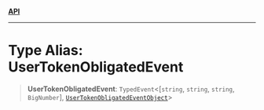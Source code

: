 [**API**](../../../README.md)

***

# Type Alias: UserTokenObligatedEvent

> **UserTokenObligatedEvent**: `TypedEvent`\<\[`string`, `string`, `string`, `BigNumber`\], [`UserTokenObligatedEventObject`](../interfaces/UserTokenObligatedEventObject.md)\>
